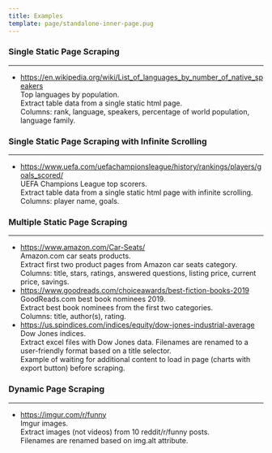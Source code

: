 ```yaml
---
title: Examples
template: page/standalone-inner-page.pug
---
```


<h3 class="title">Single Static Page Scraping</h3>
<hr/>
<ul class="examples">
    <li>
        <a class="bold underline" href="https://en.wikipedia.org/wiki/List_of_languages_by_number_of_native_speakers" target="_blank">
            https://en.wikipedia.org/wiki/List_of_languages_by_number_of_native_speakers
        </a><br/>
        Top languages by population. <br/>
        Extract table data from a single static html page. <br/>
        Columns: rank, language, speakers, percentage of world population, language family.
    </li>
</ul>

<h3 class="title">Single Static Page Scraping with Infinite Scrolling</h3>
<hr/>
<ul class="examples">
    <li>
        <a class="bold underline" href="https://www.uefa.com/uefachampionsleague/history/rankings/players/goals_scored/" target="_blank">
            https://www.uefa.com/uefachampionsleague/history/rankings/players/goals_scored/
        </a><br/>
        UEFA Champions League top scorers. <br/>
        Extract table data from a single static html page with infinite scrolling. <br/>
        Columns: player name, goals.
    </li>
</ul>

<h3 class="title">Multiple Static Page Scraping</h3>
<hr/>
<ul class="examples">
    <li>
        <a class="bold underline" href="https://www.amazon.com/Car-Seats/b?ie=UTF8&node=1272297011" target="_blank">
            https://www.amazon.com/Car-Seats/
        </a><br/>
        Amazon.com car seats products. <br/>
        Extract first two product pages from Amazon car seats category. <br/>
        Columns: title, stars, ratings, answered questions, listing price, current price, savings.
    </li>
    <li>
        <a class="bold underline" href="https://www.goodreads.com/choiceawards/best-fiction-books-2019" target="_blank">
            https://www.goodreads.com/choiceawards/best-fiction-books-2019
        </a><br/>
        GoodReads.com best book nominees 2019. <br/>
        Extract best book nominees from the first two categories. <br/>
        Columns: title, author(s), rating.
    </li>
    <li>
        <a class="bold underline" href="https://us.spindices.com/indices/equity/dow-jones-industrial-average" target="_blank">
            https://us.spindices.com/indices/equity/dow-jones-industrial-average
        </a><br/>
        Dow Jones indices. <br/>
        Extract excel files with Dow Jones data. Filenames are renamed to a user-friendly format based on a title selector. <br/>
        Example of waiting for additional content to load in page (charts with export button) before scraping.
    </li>
</ul>

<h3 class="title">Dynamic Page Scraping</h3>
<hr/>
<ul class="examples">
    <li>
        <a class="bold underline" href="https://imgur.com/r/funny/wkp6pjn" target="_blank">
            https://imgur.com/r/funny
        </a><br/>
        Imgur images. <br/>
        Extract images (not videos) from 10 reddit/r/funny posts. <br/>
        Filenames are renamed based on img.alt attribute.
    </li>
</ul>




